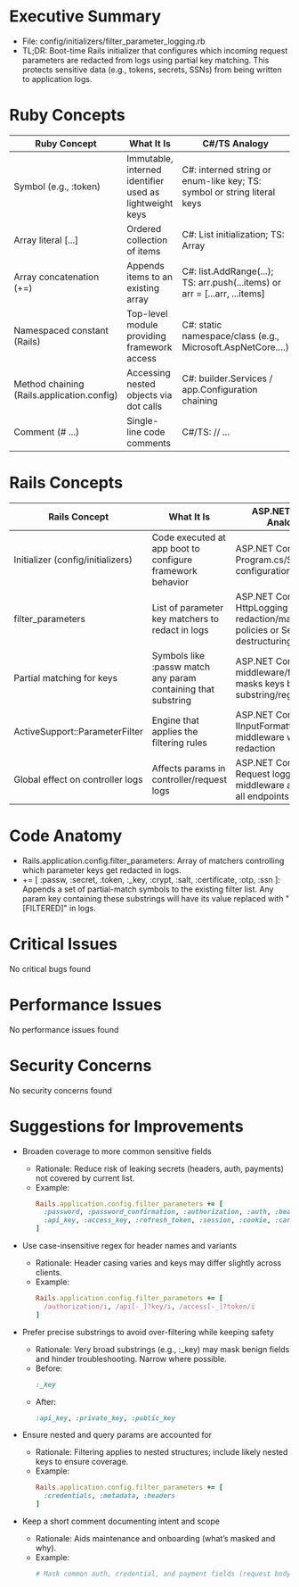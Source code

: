 # Executive Summary
- File: config/initializers/filter_parameter_logging.rb
- TL;DR: Boot-time Rails initializer that configures which incoming request parameters are redacted from logs using partial key matching. This protects sensitive data (e.g., tokens, secrets, SSNs) from being written to application logs.

# Ruby Concepts
| Ruby Concept | What It Is | C#/TS Analogy |
| --- | --- | --- |
| Symbol (e.g., :token) | Immutable, interned identifier used as lightweight keys | C#: interned string or enum-like key; TS: symbol or string literal keys |
| Array literal [...] | Ordered collection of items | C#: List<T> initialization; TS: Array<T> |
| Array concatenation (+=) | Appends items to an existing array | C#: list.AddRange(...); TS: arr.push(...items) or arr = [...arr, ...items] |
| Namespaced constant (Rails) | Top-level module providing framework access | C#: static namespace/class (e.g., Microsoft.AspNetCore.…) |
| Method chaining (Rails.application.config) | Accessing nested objects via dot calls | C#: builder.Services / app.Configuration chaining |
| Comment (# ...) | Single-line code comments | C#/TS: // ... |

# Rails Concepts
| Rails Concept | What It Is | ASP.NET/React Analogy |
| --- | --- | --- |
| Initializer (config/initializers) | Code executed at app boot to configure framework behavior | ASP.NET Core: Program.cs/Startup.cs configuration at startup |
| filter_parameters | List of parameter key matchers to redact in logs | ASP.NET Core: HttpLogging + redaction/masking policies or Serilog destructuring policies |
| Partial matching for keys | Symbols like :passw match any param containing that substring | ASP.NET Core: custom middleware/filter that masks keys by substring/regex |
| ActiveSupport::ParameterFilter | Engine that applies the filtering rules | ASP.NET Core: custom IInputFormatter/logging middleware with redaction |
| Global effect on controller logs | Affects params in controller/request logs | ASP.NET Core: Request logging middleware affecting all endpoints |

# Code Anatomy
- Rails.application.config.filter_parameters: Array of matchers controlling which parameter keys get redacted in logs.
- += [ :passw, :secret, :token, :_key, :crypt, :salt, :certificate, :otp, :ssn ]: Appends a set of partial-match symbols to the existing filter list. Any param key containing these substrings will have its value replaced with "[FILTERED]" in logs.

# Critical Issues
No critical bugs found

# Performance Issues
No performance issues found

# Security Concerns
No security concerns found

# Suggestions for Improvements
- Broaden coverage to more common sensitive fields
  - Rationale: Reduce risk of leaking secrets (headers, auth, payments) not covered by current list.
  - Example:
    ```ruby
    Rails.application.config.filter_parameters += [
      :password, :password_confirmation, :authorization, :auth, :bearer,
      :api_key, :access_key, :refresh_token, :session, :cookie, :card, :cvv
    ]
    ```

- Use case-insensitive regex for header names and variants
  - Rationale: Header casing varies and keys may differ slightly across clients.
  - Example:
    ```ruby
    Rails.application.config.filter_parameters += [
      /authorization/i, /api[-_]?key/i, /access[-_]?token/i
    ]
    ```

- Prefer precise substrings to avoid over-filtering while keeping safety
  - Rationale: Very broad substrings (e.g., :_key) may mask benign fields and hinder troubleshooting. Narrow where possible.
  - Before:
    ```ruby
    :_key
    ```
  - After:
    ```ruby
    :api_key, :private_key, :public_key
    ```

- Ensure nested and query params are accounted for
  - Rationale: Filtering applies to nested structures; include likely nested keys to ensure coverage.
  - Example:
    ```ruby
    Rails.application.config.filter_parameters += [
      :credentials, :metadata, :headers
    ]
    ```

- Keep a short comment documenting intent and scope
  - Rationale: Aids maintenance and onboarding (what’s masked and why).
  - Example:
    ```ruby
    # Mask common auth, credential, and payment fields (request body, query, and headers).
    ```